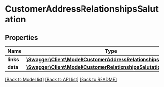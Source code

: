 # CustomerAddressRelationshipsSalutation

## Properties
Name | Type | Description | Notes
------------ | ------------- | ------------- | -------------
**links** | [**\Swagger\Client\Model\CustomerAddressRelationshipsSalutationLinks**](CustomerAddressRelationshipsSalutationLinks.md) |  | [optional] 
**data** | [**\Swagger\Client\Model\CustomerRelationshipsSalutationData**](CustomerRelationshipsSalutationData.md) |  | [optional] 

[[Back to Model list]](../../README.md#documentation-for-models) [[Back to API list]](../../README.md#documentation-for-api-endpoints) [[Back to README]](../../README.md)

